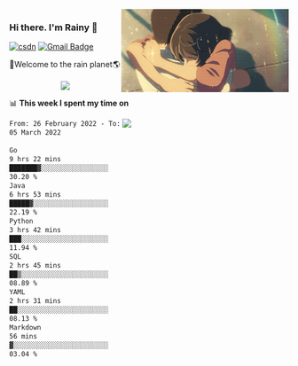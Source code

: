 <img  align='right' height="150" src="https://github.com/LikeRainDay/LikeRainDay/blob/master/pic/img_rain_1.gif?raw=true">



### Hi there. I'm Rainy :lemon:

[![csdn](https://img.shields.io/badge/-csdn-c14438?style=flat-square&logo=c&logoColor=white)](https://blog.csdn.net/qq_15807167)
[![Gmail Badge](https://img.shields.io/badge/-gmail-c14438?style=flat-square&logo=Gmail&logoColor=white&link=mailto:houshuai0816@gmail.com)](mailto:houshuai0816@gmail.com)

🚀Welcome to the rain planet🌎

<center>
<img align='center'  src="https://source.unsplash.com/random/1200x600">
</center>

📊 **This week I spent my time on**

<img align='right'   width="300" src="https://github-readme-stats.vercel.app/api?username=LikeRainDay&show_icons=true&title_color=fff&icon_color=79ff97&text_color=9f9f9f&bg_color=151515">

<!--START_SECTION:waka-->

```text
From: 26 February 2022 - To: 05 March 2022

Go                                      9 hrs 22 mins   ███████▓░░░░░░░░░░░░░░░░░   30.20 %
Java                                    6 hrs 53 mins   █████▓░░░░░░░░░░░░░░░░░░░   22.19 %
Python                                  3 hrs 42 mins   ███░░░░░░░░░░░░░░░░░░░░░░   11.94 %
SQL                                     2 hrs 45 mins   ██▒░░░░░░░░░░░░░░░░░░░░░░   08.89 %
YAML                                    2 hrs 31 mins   ██░░░░░░░░░░░░░░░░░░░░░░░   08.13 %
Markdown                                56 mins         ▓░░░░░░░░░░░░░░░░░░░░░░░░   03.04 %
```

<!--END_SECTION:waka-->
